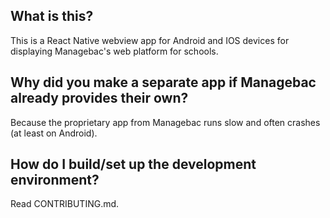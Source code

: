 ## What is this?
This is a React Native webview app for Android and IOS devices for displaying Managebac's web platform for schools.

## Why did you make a separate app if Managebac already provides their own?
Because the proprietary app from Managebac runs slow and often crashes (at least on Android).

## How do I build/set up the development environment?
Read CONTRIBUTING.md.
